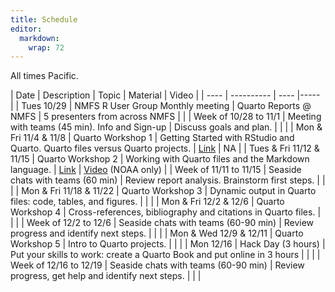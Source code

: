 ```yaml
---
title: Schedule
editor: 
  markdown: 
    wrap: 72
---
```


All times Pacific.

| Date   | Description   | Topic     | Material | Video |
| ---- | ---------- | ---- |----- |
| Tues 10/29  | NMFS R User Group Monthly meeting  |  Quarto Reports @ NMFS   | 5 presenters from across NMFS      | |
| Week of 10/28 to 11/1   | Meeting with teams (45 min). Info and Sign-up   | Discuss goals and plan.   |      | |
| Mon & Fri 11/4 & 11/8 | Quarto Workshop 1 | Getting Started with RStudio and Quarto. Quarto files versus Quarto projects. | [Link](https://nmfs-opensci.github.io/Quarto-Workshop-2024/tutorials/tutorial-1.html) | NA |
| Tues & Fri 11/12 & 11/15  | Quarto Workshop 2 | Working with Quarto files and the Markdown language. | [Link](https://nmfs-opensci.github.io/Quarto-Workshop-2024/tutorials/tutorial-2.html) |  [Video](https://drive.google.com/file/d/1SSpfljlumfIbEfi2WHgrd8PbavjVoTf0/view?usp=drive_link) (NOAA only) |
| Week of 11/11 to 11/15 | Seaside chats with teams (60 min) |  Review  report analysis. Brainstorm first steps. |  | |
| Mon & Fri 11/18 & 11/22  | Quarto Workshop 3   | Dynamic output in Quarto files: code, tables, and figures. |  |  |
| Mon & Fri 12/2 & 12/6 | Quarto Workshop 4  | Cross-references, bibliography and citations in Quarto files. |  |   |
| Week of 12/2 to 12/6  | Seaside chats with teams (60-90 min)  | Review progress and identify next steps. |  | |
| Mon & Wed 12/9 & 12/11 | Quarto Workshop 5  | Intro to Quarto projects. |  |  |
| Mon 12/16   | Hack Day (3 hours) | Put your skills to work: create a Quarto Book and put online in 3 hours |  |  |
| Week of 12/16 to 12/19  | Seaside chats with teams (60-90 min)  | Review progress, get help and identify next steps. |  |   |
